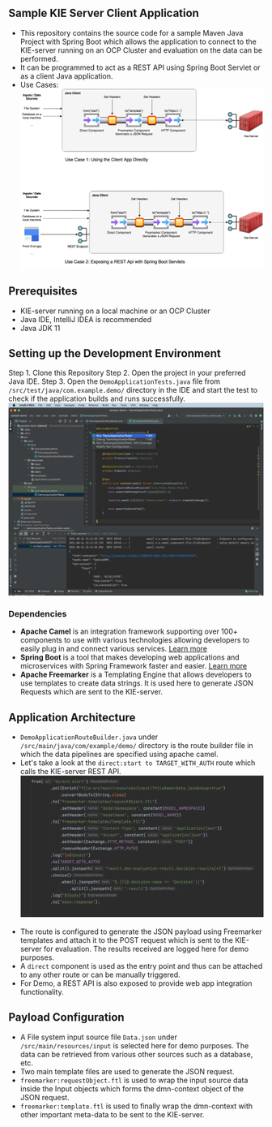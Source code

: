 ## Sample KIE Server Client Application
- This repository contains the source code for a sample Maven Java Project with Spring Boot which allows the application to connect to the KIE-server running on an OCP Cluster and evaluation on the data can be performed.
- It can be programmed to act as a REST API using Spring Boot Servlet or as a client Java application.
- Use Cases:<br />
![](https://raw.githubusercontent.com/rutvik-nvs/DMN-ClientApp/master/docs/Apache%20Camel.png)<br />
## Prerequisites
- KIE-server running on a local machine or an OCP Cluster
- Java IDE, IntelliJ IDEA is recommended
- Java JDK 11

## Setting up the Development Environment
Step 1. Clone this Repository
Step 2. Open the project in your preferred Java IDE.
Step 3. Open the `DemoApplicationTests.java` file from `/src/test/java/com.example.demo/` directory in the IDE and start the test to check if the application builds and runs successfully.<br />
![](https://raw.githubusercontent.com/rutvik-nvs/DMN-ClientApp/master/docs/Test.png)<br />
### Dependencies
 - <b>Apache Camel</b> is an integration framework supporting over 100+ components to use with various technologies allowing developers to easily plug in and connect various services. [Learn more](https://camel.apache.org/manual/latest/faq/what-is-camel.html)
 - <b>Spring Boot</b> is a tool that makes developing web applications and microservices with Spring Framework faster and easier. [Learn more](https://www.ibm.com/cloud/learn/java-spring-boot)
 - <b>Apache Freemarker</b> is a Templating Engine that allows developers to use templates to create data strings. It is used here to generate JSON Requests which are sent to the KIE-server.
 
 
 ## Application Architecture
 - `DemoApplicationRouteBuilder.java` under `/src/main/java/com/example/demo/` directory is the route builder file in which the data pipelines are specified using apache camel.
 - Let's take a look at the `direct:start to TARGET_WITH_AUTH` route which calls the KIE-server REST API.<br />
![](https://raw.githubusercontent.com/rutvik-nvs/DMN-ClientApp/master/docs/Route.png)<br /><br />
 - The route is configured to generate the JSON payload using Freemarker templates and attach it to the POST request which is sent to the KIE-server for evaluation. The results received are logged here for demo purposes.
 - A `direct` component is used as the entry point and thus can be attached to any other route or can be manually triggered.
 - For Demo, a REST API is also exposed to provide web app integration functionality.

## Payload Configuration
- A File system input source file `Data.json` under `/src/main/resources/input` is selected here for demo purposes. The data can be retrieved from various other sources such as a database, etc.
- Two main template files are used to generate the JSON request.
- `freemarker:requestObject.ftl` is used to wrap the input source data inside the Input objects which forms the dmn-context object of the JSON request.
- `freemarker:template.ftl` is used to finally wrap the dmn-context with other important meta-data to be sent to the KIE-server.
